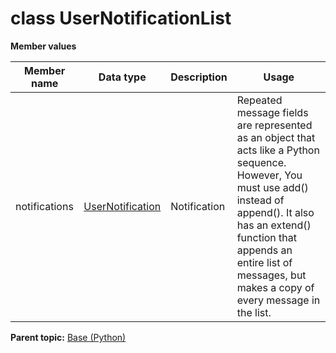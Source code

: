 # class UserNotificationList

 **Member values** 

|Member name|Data type|Description|Usage|
|-----------|---------|-----------|-----|
|notifications| [UserNotification](UserNotification.md#)|Notification|Repeated message fields are represented as an object that acts like a Python sequence. However, You must use add\(\) instead of append\(\). It also has an extend\(\) function that appends an entire list of messages, but makes a copy of every message in the list.|

**Parent topic:** [Base \(Python\)](../../summary_pages/Base.md)

